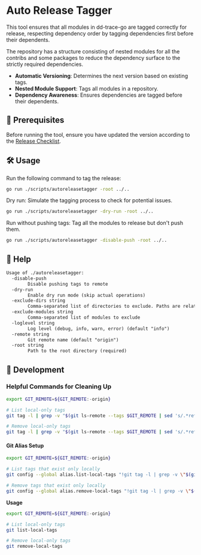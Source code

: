 # Auto Release Tagger

This tool ensures that all modules in dd-trace-go are tagged correctly for release, respecting dependency order by tagging dependencies first before their dependents.

The repository has a structure consisting of nested modules for all the contribs and some packages to reduce the dependency surface to the strictly required dependencies.

- **Automatic Versioning**: Determines the next version based on existing tags.
- **Nested Module Support**: Tags all modules in a repository.
- **Dependency Awareness**: Ensures dependencies are tagged before their dependents.

## 📌 Prerequisites

Before running the tool, ensure you have updated the version according to the [Release Checklist](https://datadoghq.atlassian.net/wiki/spaces/DL/pages/2477949158/Template+v+MAJOR+.+MINOR+.+PATCH+Release+Checklist#Release-branch).

## 🛠️ Usage

Run the following command to tag the release:

```sh
go run ./scripts/autoreleasetagger -root ../..
```

Dry run: Simulate the tagging process to check for potential issues.

```sh
go run ./scripts/autoreleasetagger -dry-run -root ../..
```

Run without pushing tags: Tag all the modules to release but don't push them.

```sh
go run ./scripts/autoreleasetagger -disable-push -root ../..
```

## 📖 Help

[embedmd]:# (tmp/help.txt)
```txt
Usage of ./autoreleasetagger:
  -disable-push
    	Disable pushing tags to remote
  -dry-run
    	Enable dry run mode (skip actual operations)
  -exclude-dirs string
    	Comma-separated list of directories to exclude. Paths are relative to the root directory
  -exclude-modules string
    	Comma-separated list of modules to exclude
  -loglevel string
    	Log level (debug, info, warn, error) (default "info")
  -remote string
    	Git remote name (default "origin")
  -root string
    	Path to the root directory (required)
```


## 🚀 Development

### Helpful Commands for Cleaning Up

```sh
export GIT_REMOTE=${GIT_REMOTE:-origin}

# List local-only tags
git tag -l | grep -v "$(git ls-remote --tags $GIT_REMOTE | sed 's/.*refs\/tags\///g')"

# Remove local-only tags
git tag -l | grep -v "$(git ls-remote --tags $GIT_REMOTE | sed 's/.*refs\/tags\///g')" | xargs git tag -d
```

#### Git Alias Setup

```sh
export GIT_REMOTE=${GIT_REMOTE:-origin}

# List tags that exist only locally
git config --global alias.list-local-tags "!git tag -l | grep -v \"$(git ls-remote --tags $GIT_REMOTE | sed 's/.*refs\/tags\///g')\""

# Remove tags that exist only locally
git config --global alias.remove-local-tags "!git tag -l | grep -v \"$(git ls-remote --tags $GIT_REMOTE | sed 's/.*refs\/tags\///g')\" | xargs git tag -d"
```

**Usage**

```sh
export GIT_REMOTE=${GIT_REMOTE:-origin}

# List local-only tags
git list-local-tags

# Remove local-only tags
git remove-local-tags
```
